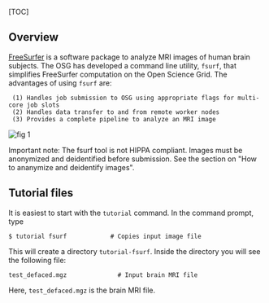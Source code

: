 [title]: - "Image Analysis of Human Brain - Freesurfer Workflow on OSG"
[TOC]
 
## Overview

[FreeSurfer](http://freesurfer.net/) is a software package to analyze MRI images of human brain subjects. The OSG has developed a command line utility, `fsurf`, that simplifies FreeSurfer computation on the Open Science Grid. The advantages of using  `fsurf` are:

     (1) Handles job submission to OSG using appropriate flags for multi-core job slots
     (2) Handles data transfer to and from remote worker nodes
     (3) Provides a complete pipeline to analyze an MRI image 

![fig 1](https://raw.githubusercontent.com/OSGConnect/tutorial-FreeSurfer/master/Figs/freesurfer_image_from_net.png )

Important note:  The fsurf tool is  not HIPPA compliant. Images must be anonymized and deidentified before submission.  See the 
section on "How to ananymize and deidentify images". 

## Tutorial files

It is easiest to start with the `tutorial` command. In the command prompt, type

    $ tutorial fsurf            # Copies input image file 

This will create a directory `tutorial-fsurf`. Inside the directory you will see the following file:

    test_defaced.mgz              # Input brain MRI file

Here, `test_defaced.mgz` is the brain MRI file. 



